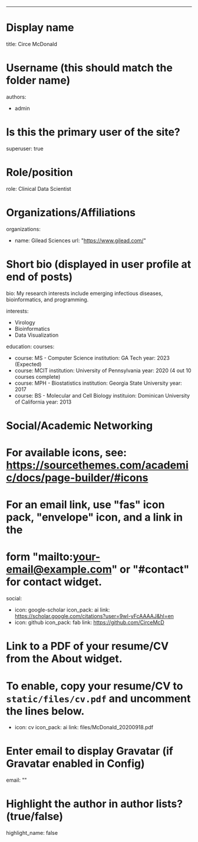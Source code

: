 ---
# Display name
title: Circe McDonald

# Username (this should match the folder name)
authors:
- admin

# Is this the primary user of the site?
superuser: true

# Role/position
role: Clinical Data Scientist

# Organizations/Affiliations
organizations:
- name: Gilead Sciences
  url: "https://www.gilead.com/"

# Short bio (displayed in user profile at end of posts)
bio: My research interests include emerging infectious diseases, bioinformatics, and programming.

interests:
- Virology
- Bioinformatics
- Data Visualization

education:
  courses:
  - course: MS - Computer Science 
    institution: GA Tech
    year: 2023 (Expected) 
  - course: MCIT
    institution: University of Pennsylvania 
    year: 2020 (4 out 10 courses complete)
  - course: MPH - Biostatistics
    institution: Georgia State University
    year: 2017
  - course: BS - Molecular and Cell Biology
    instituion: Dominican University of California 
    year: 2013

# Social/Academic Networking
# For available icons, see: https://sourcethemes.com/academic/docs/page-builder/#icons
#   For an email link, use "fas" icon pack, "envelope" icon, and a link in the
#   form "mailto:your-email@example.com" or "#contact" for contact widget.
social:
- icon: google-scholar
  icon_pack: ai
  link: https://scholar.google.com/citations?user=9wI-yFcAAAAJ&hl=en
- icon: github
  icon_pack: fab
  link: https://github.com/CirceMcD
# Link to a PDF of your resume/CV from the About widget.
# To enable, copy your resume/CV to `static/files/cv.pdf` and uncomment the lines below.
- icon: cv
  icon_pack: ai
  link: files/McDonald_20200918.pdf

# Enter email to display Gravatar (if Gravatar enabled in Config)
email: ""

# Highlight the author in author lists? (true/false)
highlight_name: false